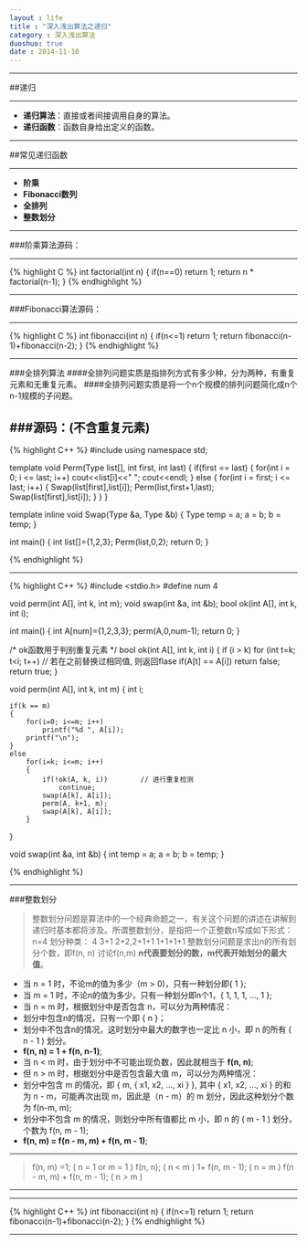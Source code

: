 ```yaml
---
layout : life
title : "深入浅出算法之递归"
category : 深入浅出算法
duoshuo: true
date : 2014-11-10
---
```

------------

##递归

------------

* **递归算法**：直接或者间接调用自身的算法。
* **递归函数**：函数自身给出定义的函数。

------------

##常见递归函数

------------

* **阶乘**
* **Fibonacci数列**
* **全排列**
* **整数划分**

-------------

###阶乘算法源码：

-----------
 {% highlight C %}
 int factorial(int n)
 {
	if(n==0) return 1;
	return n * factorial(n-1);
 }
{% endhighlight %}

------------

###Fibonacci算法源码：

-----------
 {% highlight C %}
 int fibonacci(int n)
 {
	if(n<=1) return 1;
	return fibonacci(n-1)+fibonacci(n-2);
 }
{% endhighlight %}

------------

###全排列算法
####全排列问题实质是指排列方式有多少种，分为两种，有重复元素和无重复元素。
####全排列问题实质是将一个n个规模的排列问题简化成n个n-1规模的子问题。

###源码：(不含重复元素)
-----------
 {% highlight C++ %}
#include <iostream>
using namespace std;

template<class Type>
void Perm(Type list[], int first, int last)
{
	if(first == last)
	{
		for(int i = 0; i <= last; i++)
			cout<<list[i]<<" ";
		cout<<endl;
	}
	else
	{
		for(int i = first; i <= last; i++)
		{
			Swap(list[first],list[i]);
			Perm(list,first+1,last);
			Swap(list[first],list[i]);
		}
	}
}

template<class Type>
inline void Swap(Type &a, Type &b)
{
	Type temp = a;
		 a = b;
		 b = temp;
}

int main()
{
	int list[]={1,2,3};
	Perm(list,0,2);
    return 0;
}

{% endhighlight %}

------------

 {% highlight C++ %}
#include <stdio.h>
#define num 4

void perm(int A[], int k, int m);
void swap(int &a, int &b);
bool ok(int A[], int k, int i);

int main()
{
	int A[num]={1,2,3,3};
	perm(A,0,num-1);
	return 0;
}

/* ok函数用于判别重复元素 */
bool ok(int A[], int k, int i)
{
	if (i > k)
		for (int t=k; t<i; t++)			// 若在之前替换过相同值, 则返回flase
			if(A[t] == A[i])
				return false;
	return true;
}

void perm(int A[], int k, int m)
{
	int i;

	if(k == m)
	{
		for(i=0; i<=m; i++)
			printf("%d ", A[i]);
		printf("\n");
	}
	else
		for(i=k; i<=m; i++)
		{
			if(!ok(A, k, i))		// 进行重复检测
				continue;
			swap(A[k], A[i]);
			perm(A, k+1, m);
			swap(A[k], A[i]);
		}
}

void swap(int &a, int &b)
{
	int temp = a;
		a = b;
		b = temp;
}

{% endhighlight %}

------------

###整数划分
>整数划分问题是算法中的一个经典命题之一，有关这个问题的讲述在讲解到递归时基本都将涉及。所谓整数划分，是指把一个正整数n写成如下形式：
>n=4
>划分种类：
>4
>3+1
>2+2,2+1+1
>1+1+1+1
>整数划分问题是求出n的所有划分个数，即f(n, n)
讨论f(n,m) **n代表要划分的数，m代表开始划分的最大值**。
* 当 n = 1 时，不论m的值为多少（m > 0)，只有一种划分即{ 1 };
* 当 m = 1 时，不论n的值为多少，只有一种划分即n个1，{ 1, 1, 1, ..., 1 };
* 当 n = m 时，根据划分中是否包含 n，可以分为两种情况：
 * 划分中包含n的情况，只有一个即 { n }；
 * 划分中不包含n的情况，这时划分中最大的数字也一定比 n 小，即 n 的所有 ( n - 1 ) 划分。
 * **f(n, n) = 1 + f(n, n-1)**;
* 当 n < m 时，由于划分中不可能出现负数，因此就相当于 **f(n, n)**;
* 但 n > m 时，根据划分中是否包含最大值 m，可以分为两种情况：
 * 划分中包含 m 的情况，即 { m, { x1, x2, ..., xi } }, 其中 { x1, x2, ..., xi } 的和为 n - m，可能再次出现 m，因此是（n - m）的 m 划分，因此这种划分个数为 f(n-m, m);
 * 划分中不包含 m 的情况，则划分中所有值都比 m 小，即 n 的 ( m - 1 ) 划分，个数为 f(n, m - 1);
 * **f(n, m) = f(n - m, m) + f(n, m - 1)**;
 
-----------------

>f(n, m) =1;                              ( n = 1 or m = 1 )
>f(n, n);                                 ( n < m )
>1+ f(n, m - 1);                          ( n = m )
>f(n - m, m) + f(n, m - 1);               ( n > m )

------------
-----------
 {% highlight C++ %}
 int fibonacci(int n)
 {
	if(n<=1) return 1;
	return fibonacci(n-1)+fibonacci(n-2);
 }
{% endhighlight %}

------------


